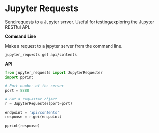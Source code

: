 # Jupyter Requests

Send requests to a Jupyter server. Useful for testing/exploring the Jupyter RESTful API.

**Command Line**

Make a request to a jupyter server from the command line.
```
jupyter_requests get api/contents
```

**API**

```python
from jupyter_requests import JupyterRequester
import pprint 

# Port number of the server
port = 8888

# Get a requester object.
r = JupyterRequester(port=port)

endpoint = 'api/contents'
response = r.get(endpoint)

pprint(response)
```